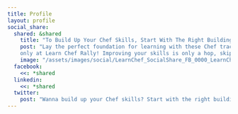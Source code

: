 ```yaml
---
title: Profile
layout: profile
social_share:
  shared: &shared
    title: "To Build Up Your Chef Skills, Start With The Right Building Blocks"
    post: "Lay the perfect foundation for learning with these Chef tracks, learning modules and active communities -
    only at Learn Chef Rally! Improving your skills is only a hop, skip and a click away! Create your profile today by visiting: "
    image: "/assets/images/social/LearnChef_SocialShare_FB_0000_LearnChef_FB_Profile.png"
  facebook:
    <<: *shared
  linkedin:
    <<: *shared
  twitter:
    post: "Wanna build up your Chef skills? Start with the right building blocks! Find your footing - and perfect foundation by visiting: "
---
```

